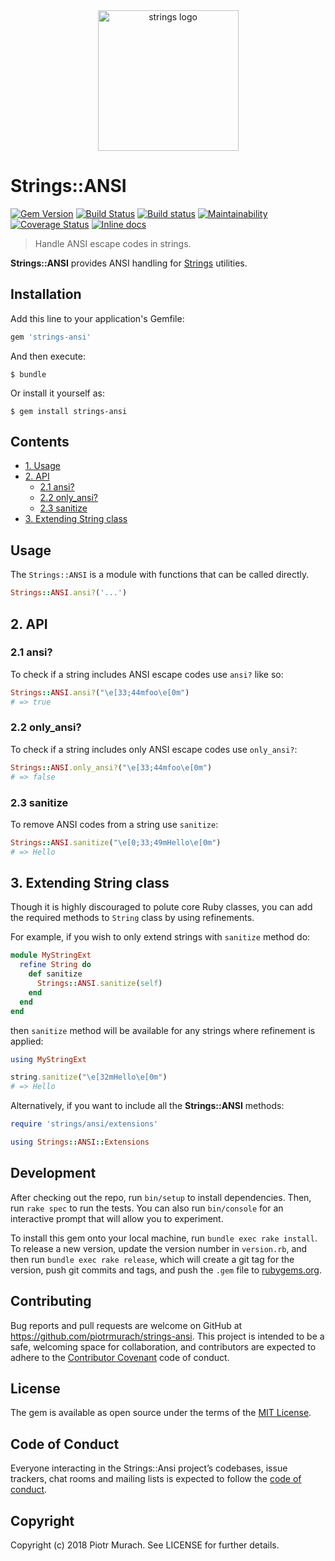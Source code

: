 <div align="center">
  <img width="225" src="https://cdn.rawgit.com/piotrmurach/strings/master/assets/strings_logo.png" alt="strings logo" />
</div>

# Strings::ANSI

[![Gem Version](https://badge.fury.io/rb/strings-ansi.svg)][gem]
[![Build Status](https://secure.travis-ci.org/piotrmurach/strings-ansi.svg?branch=master)][travis]
[![Build status](https://ci.appveyor.com/api/projects/status/amffv5g25m02yu9h?svg=true)][appveyor]
[![Maintainability](https://api.codeclimate.com/v1/badges/7c018a761a342ccb0746/maintainability)][codeclimate]
[![Coverage Status](https://coveralls.io/repos/github/piotrmurach/strings-ansi/badge.svg?branch=master)][coverage]
[![Inline docs](http://inch-ci.org/github/piotrmurach/strings-ansi.svg?branch=master)][inchpages]

[gem]: http://badge.fury.io/rb/strings-ansi
[travis]: http://travis-ci.org/piotrmurach/strings-ansi
[appveyor]: https://ci.appveyor.com/project/piotrmurach/strings-ansi
[codeclimate]: https://codeclimate.com/github/piotrmurach/strings-ansi/maintainability
[coverage]: https://coveralls.io/github/piotrmurach/strings-ansi?branch=master
[inchpages]: http://inch-ci.org/github/piotrmurach/strings-ansi

> Handle ANSI escape codes in strings.

**Strings::ANSI** provides ANSI handling for [Strings](https://github.com/piotrmurach/strings) utilities.

## Installation

Add this line to your application's Gemfile:

```ruby
gem 'strings-ansi'
```

And then execute:

    $ bundle

Or install it yourself as:

    $ gem install strings-ansi

## Contents

* [1. Usage](#1-usage)
* [2. API](#2-api)
  * [2.1 ansi?](#21-ansi)
  * [2.2 only_ansi?](#22-only_ansi)
  * [2.3 sanitize](#23-sanitize)
* [3. Extending String class](#3-extending-string-class)

## Usage

The `Strings::ANSI` is a module with functions that can be called directly.

```ruby
Strings::ANSI.ansi?('...')
```

## 2. API

### 2.1 ansi?

To check if a string includes ANSI escape codes use `ansi?` like so:

```ruby
Strings::ANSI.ansi?("\e[33;44mfoo\e[0m")
# => true
```

### 2.2 only_ansi?

To check if a string includes only ANSI escape codes use `only_ansi?`:

```ruby
Strings::ANSI.only_ansi?("\e[33;44mfoo\e[0m")
# => false
```

### 2.3 sanitize

To remove ANSI codes from a string use `sanitize`:

```ruby
Strings::ANSI.sanitize("\e[0;33;49mHello\e[0m")
# => Hello
```

## 3. Extending String class

Though it is highly discouraged to polute core Ruby classes, you can add the required methods to `String` class by using refinements.

For example, if you wish to only extend strings with `sanitize` method do:

```ruby
module MyStringExt
  refine String do
    def sanitize
      Strings::ANSI.sanitize(self)
    end
  end
end
```

then `sanitize` method will be available for any strings where refinement is applied:

```ruby
using MyStringExt

string.sanitize("\e[32mHello\e[0m")
# => Hello
```

Alternatively, if you want to include all the **Strings::ANSI** methods:

```ruby
require 'strings/ansi/extensions'

using Strings::ANSI::Extensions
```

## Development

After checking out the repo, run `bin/setup` to install dependencies. Then, run `rake spec` to run the tests. You can also run `bin/console` for an interactive prompt that will allow you to experiment.

To install this gem onto your local machine, run `bundle exec rake install`. To release a new version, update the version number in `version.rb`, and then run `bundle exec rake release`, which will create a git tag for the version, push git commits and tags, and push the `.gem` file to [rubygems.org](https://rubygems.org).

## Contributing

Bug reports and pull requests are welcome on GitHub at https://github.com/piotrmurach/strings-ansi. This project is intended to be a safe, welcoming space for collaboration, and contributors are expected to adhere to the [Contributor Covenant](http://contributor-covenant.org) code of conduct.

## License

The gem is available as open source under the terms of the [MIT License](https://opensource.org/licenses/MIT).

## Code of Conduct

Everyone interacting in the Strings::Ansi project’s codebases, issue trackers, chat rooms and mailing lists is expected to follow the [code of conduct](https://github.com/piotrmurach/strings-ansi/blob/master/CODE_OF_CONDUCT.md).

## Copyright

Copyright (c) 2018 Piotr Murach. See LICENSE for further details.
